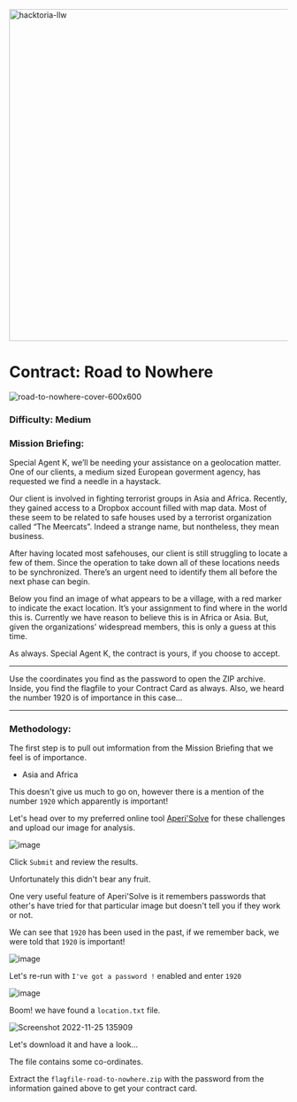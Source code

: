 <img width="600" alt="hacktoria-llw" src="https://user-images.githubusercontent.com/117080369/203552008-2d0e0a07-1815-485b-8f3f-ae7ed7258af8.png">

# Contract: Road to Nowhere
![road-to-nowhere-cover-600x600](https://user-images.githubusercontent.com/117080369/203995873-780825ca-a4ac-4a57-a611-769fa301d8fb.png)

### Difficulty: Medium

### Mission Briefing:
Special Agent K, we’ll be needing your assistance on a geolocation matter. One of our clients, a medium sized European goverment agency, has requested we find a needle in a haystack.

Our client is involved in fighting terrorist groups in Asia and Africa. Recently, they gained access to a Dropbox account filled with map data. Most of these seem to be related to safe houses used by a terrorist organization called “The Meercats”. Indeed a strange name, but nontheless, they mean business.

After having located most safehouses, our client is still struggling to locate a few of them. Since the operation to take down all of these locations needs to be synchronized. There’s an urgent need to identify them all before the next phase can begin.

Below you find an image of what appears to be a village, with a red marker to indicate the exact location. It’s your assignment to find where in the world this is. Currently we have reason to believe this is in Africa or Asia. But, given the organizations’ widespread members, this is only a guess at this time.

As always. Special Agent K, the contract is yours, if you choose to accept.

---

Use the coordinates you find as the password to open the ZIP archive. Inside, you find the flagfile to your Contract Card as always. Also, we heard the number 1920 is of importance in this case…

---

### Methodology:
The first step is to pull out imformation from the Mission Briefing that we feel is of importance.
* Asia and Africa

This doesn't give us much to go on, however there is a mention of the number `1920` which apparently is important!

Let's head over to my preferred online tool <a href="https://www.aperisolve.com/">Aperi'Solve</a> for these challenges and upload our image for analysis.

![image](https://user-images.githubusercontent.com/117080369/203998436-6c04295a-b919-4038-9298-0da0a4d8908e.png)

Click `Submit` and review the results.

Unfortunately this didn't bear any fruit.

One very useful feature of Aperi'Solve is it remembers passwords that other's have tried for that particular image but doesn't tell you if they work or not.

We can see that `1920` has been used in the past, if we remember back, we were told that `1920` is important!

![image](https://user-images.githubusercontent.com/117080369/203998943-72f12e3b-4db5-4e18-bcf1-f97bc01b506c.png)

Let's re-run with `I've got a password !` enabled and enter `1920`

![image](https://user-images.githubusercontent.com/117080369/204000291-e82364bd-953b-4ed0-96af-e4dcc0533bd3.png)

Boom! we have found a `location.txt` file. 

![Screenshot 2022-11-25 135909](https://user-images.githubusercontent.com/117080369/204000837-8f86bea2-a69e-4787-bcb2-5a823402697e.png)

Let's download it and have a look...

The file contains some co-ordinates.

Extract the `flagfile-road-to-nowhere.zip` with the password from the information gained above to get your contract card.
